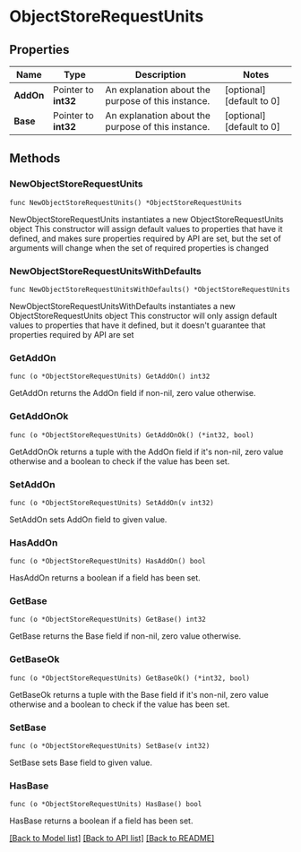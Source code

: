 # ObjectStoreRequestUnits

## Properties

Name | Type | Description | Notes
------------ | ------------- | ------------- | -------------
**AddOn** | Pointer to **int32** | An explanation about the purpose of this instance. | [optional] [default to 0]
**Base** | Pointer to **int32** | An explanation about the purpose of this instance. | [optional] [default to 0]

## Methods

### NewObjectStoreRequestUnits

`func NewObjectStoreRequestUnits() *ObjectStoreRequestUnits`

NewObjectStoreRequestUnits instantiates a new ObjectStoreRequestUnits object
This constructor will assign default values to properties that have it defined,
and makes sure properties required by API are set, but the set of arguments
will change when the set of required properties is changed

### NewObjectStoreRequestUnitsWithDefaults

`func NewObjectStoreRequestUnitsWithDefaults() *ObjectStoreRequestUnits`

NewObjectStoreRequestUnitsWithDefaults instantiates a new ObjectStoreRequestUnits object
This constructor will only assign default values to properties that have it defined,
but it doesn't guarantee that properties required by API are set

### GetAddOn

`func (o *ObjectStoreRequestUnits) GetAddOn() int32`

GetAddOn returns the AddOn field if non-nil, zero value otherwise.

### GetAddOnOk

`func (o *ObjectStoreRequestUnits) GetAddOnOk() (*int32, bool)`

GetAddOnOk returns a tuple with the AddOn field if it's non-nil, zero value otherwise
and a boolean to check if the value has been set.

### SetAddOn

`func (o *ObjectStoreRequestUnits) SetAddOn(v int32)`

SetAddOn sets AddOn field to given value.

### HasAddOn

`func (o *ObjectStoreRequestUnits) HasAddOn() bool`

HasAddOn returns a boolean if a field has been set.

### GetBase

`func (o *ObjectStoreRequestUnits) GetBase() int32`

GetBase returns the Base field if non-nil, zero value otherwise.

### GetBaseOk

`func (o *ObjectStoreRequestUnits) GetBaseOk() (*int32, bool)`

GetBaseOk returns a tuple with the Base field if it's non-nil, zero value otherwise
and a boolean to check if the value has been set.

### SetBase

`func (o *ObjectStoreRequestUnits) SetBase(v int32)`

SetBase sets Base field to given value.

### HasBase

`func (o *ObjectStoreRequestUnits) HasBase() bool`

HasBase returns a boolean if a field has been set.


[[Back to Model list]](../README.md#documentation-for-models) [[Back to API list]](../README.md#documentation-for-api-endpoints) [[Back to README]](../README.md)


